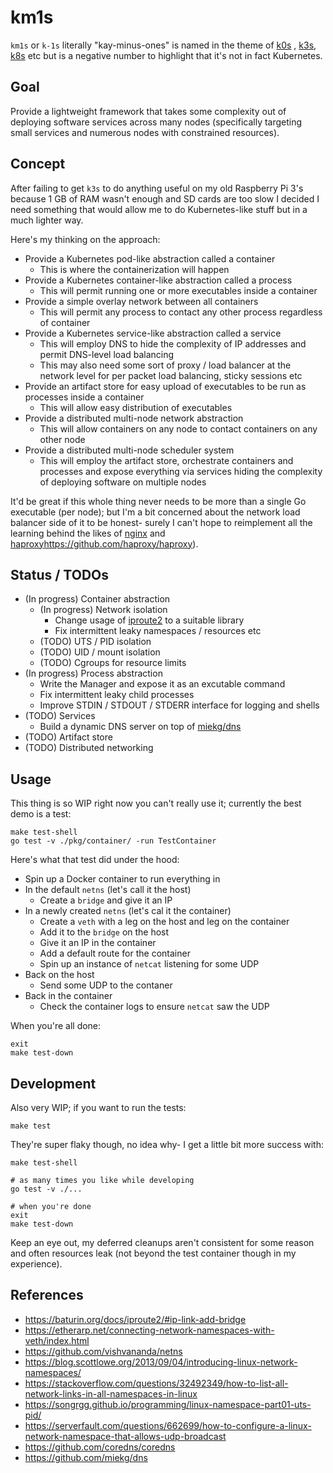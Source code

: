 # km1s

`km1s` or `k-1s` literally "kay-minus-ones" is named in the theme of [k0s](https://github.com/k0sproject/k0s)
, [k3s](https://github.com/k3s-io/k3s), [k8s](https://github.com/kubernetes/kubernetes) etc but is a negative number to highlight that it's
not in fact Kubernetes.

## Goal

Provide a lightweight framework that takes some complexity out of deploying software services across many nodes (specifically targeting
small services and numerous nodes with constrained resources).

## Concept

After failing to get `k3s` to do anything useful on my old Raspberry Pi 3's because 1 GB of RAM wasn't enough and SD cards are too slow I
decided I need something that would allow me to do Kubernetes-like stuff but in a much lighter way.

Here's my thinking on the approach:

- Provide a Kubernetes pod-like abstraction called a container
    - This is where the containerization will happen
- Provide a Kubernetes container-like abstraction called a process
    - This will permit running one or more executables inside a container
- Provide a simple overlay network between all containers
    - This will permit any process to contact any other process regardless of container
- Provide a Kubernetes service-like abstraction called a service
    - This will employ DNS to hide the complexity of IP addresses and permit DNS-level load balancing
    - This may also need some sort of proxy / load balancer at the network level for per packet load balancing, sticky sessions etc
- Provide an artifact store for easy upload of executables to be run as processes inside a container
    - This will allow easy distribution of executables
- Provide a distributed multi-node network abstraction
    - This will allow containers on any node to contact containers on any other node
- Provide a distributed multi-node scheduler system
    - This will employ the artifact store, orchestrate containers and processes and expose everything via services hiding the complexity of
      deploying software on multiple nodes

It'd be great if this whole thing never needs to be more than a single Go executable (per node); but I'm a bit concerned about the network
load balancer side of it to be honest- surely I can't hope to reimplement all the learning behind the likes
of [nginx](https://github.com/nginx/nginx) and [haproxy]()https://github.com/haproxy/haproxy).

## Status / TODOs

- (In progress) Container abstraction
    - (In progress) Network isolation
        - Change usage of [iproute2](https://github.com/shemminger/iproute2) to a suitable library
        - Fix intermittent leaky namespaces / resources etc
    - (TODO) UTS / PID isolation
    - (TODO) UID / mount isolation
    - (TODO) Cgroups for resource limits
- (In progress) Process abstraction
    - Write the Manager and expose it as an excutable command
    - Fix intermittent leaky child processes
    - Improve STDIN / STDOUT / STDERR interface for logging and shells
- (TODO) Services
    - Build a dynamic DNS server on top of [miekg/dns](https://github.com/miekg/dns)
- (TODO) Artifact store
- (TODO) Distributed networking

## Usage

This thing is so WIP right now you can't really use it; currently the best demo is a test:

```shell
make test-shell
go test -v ./pkg/container/ -run TestContainer
```

Here's what that test did under the hood:

- Spin up a Docker container to run everything in
- In the default `netns` (let's call it the host)
    - Create a `bridge` and give it an IP
- In a newly created `netns` (let's cal it the container)
    - Create a `veth` with a leg on the host and leg on the container
    - Add it to the `bridge` on the host
    - Give it an IP in the container
    - Add a default route for the container
    - Spin up an instance of `netcat` listening for some UDP
- Back on the host
    - Send some UDP to the contaner
- Back in the container
    - Check the container logs to ensure `netcat` saw the UDP

When you're all done:

```shell
exit
make test-down
```

## Development

Also very WIP; if you want to run the tests:

```shell
make test
```

They're super flaky though, no idea why- I get a little bit more success with:

```shell
make test-shell

# as many times you like while developing
go test -v ./...

# when you're done
exit
make test-down
```

Keep an eye out, my deferred cleanups aren't consistent for some reason and often resources leak (not beyond the test container though in my
experience).

## References

- https://baturin.org/docs/iproute2/#ip-link-add-bridge
- https://etherarp.net/connecting-network-namespaces-with-veth/index.html
- https://github.com/vishvananda/netns
- https://blog.scottlowe.org/2013/09/04/introducing-linux-network-namespaces/
- https://stackoverflow.com/questions/32492349/how-to-list-all-network-links-in-all-namespaces-in-linux
- https://songrgg.github.io/programming/linux-namespace-part01-uts-pid/
- https://serverfault.com/questions/662699/how-to-configure-a-linux-network-namespace-that-allows-udp-broadcast
- https://github.com/coredns/coredns
- https://github.com/miekg/dns
